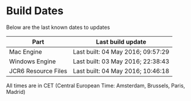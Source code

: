 # Build Dates

Below are the last known dates to updates

Part | Last build update
-----|-----
Mac Engine | Last built: 04 May 2016; 09:57:29
Windows Engine | Last built: 03 May 2016; 22:38:43
JCR6 Resource Files | Last built: 04 May 2016; 10:46:18
All times are in CET (Central European Time: Amsterdam, Brussels, Paris, Madrid)



